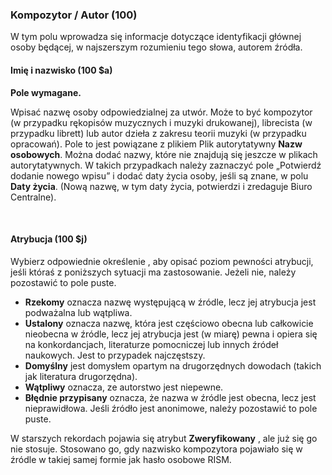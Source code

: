 ### Kompozytor / Autor (100)

W tym polu wprowadza się informacje dotyczące identyfikacji głównej osoby będącej, w najszerszym rozumieniu tego słowa, autorem źródła.

#### Imię i nazwisko (100 $a)

**Pole wymagane.**

Wpisać nazwę osoby odpowiedzialnej za utwór. Może to być kompozytor (w przypadku rękopisów muzycznych i muzyki drukowanej), librecista (w przypadku librett) lub autor dzieła z zakresu teorii muzyki (w przypadku opracowań). Pole to jest powiązane z plikiem Plik autorytatywny **Nazw osobowych**. Można dodać nazwy, które nie znajdują się jeszcze w plikach autorytatywnych. W takich przypadkach należy zaznaczyć pole&nbsp;„Potwierdź dodanie nowego wpisu”&nbsp;i dodać daty życia osoby, jeśli są znane, w polu **Daty życia**. (Nową nazwę, w tym daty życia, potwierdzi i zredaguje Biuro Centralne).

&nbsp;

#### Atrybucja (100 $j)

Wybierz odpowiednie określenie , aby opisać poziom pewności atrybucji, jeśli któraś z poniższych sytuacji ma zastosowanie. Jeżeli nie, należy pozostawić to pole puste.

- **Rzekomy** oznacza nazwę występującą w źródle, lecz jej atrybucja jest podważalna lub wątpliwa.
- **Ustalony** oznacza nazwę, która jest częściowo obecna lub całkowicie nieobecna w źródle, lecz jej atrybucja jest (w miarę) pewna i opiera się na konkordancjach, literaturze pomocniczej lub innych źródeł naukowych. Jest to przypadek najczęstszy.
- **Domyślny** jest domysłem opartym na drugorzędnych dowodach (takich jak literatura drugorzędna).
- **Wątpliwy** oznacza, ze autorstwo jest niepewne.
- **Błędnie przypisany** oznacza, że nazwa w źródle jest obecna, lecz jest nieprawidłowa. Jeśli źródło jest anonimowe, należy pozostawić to pole puste.

W starszych rekordach pojawia się atrybut **Zweryfikowany** , ale już się go nie stosuje. Stosowano go, gdy nazwisko kompozytora pojawiało się w źródle w takiej samej formie jak hasło osobowe RISM.